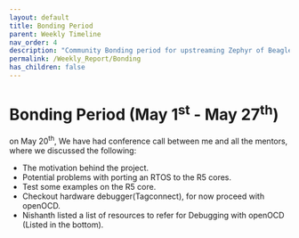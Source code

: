 ```yaml
---
layout: default
title: Bonding Period
parent: Weekly Timeline
nav_order: 4
description: "Community Bonding period for upstreaming Zephyr of BeagleBone AI 64."
permalink: /Weekly_Report/Bonding
has_children: false
---
```


# Bonding Period (May 1<sup>st</sup> - May 27<sup>th</sup>)

on May 20<sup>th</sup>, We have had conference call between me and all the mentors, where we discussed the following:

- The motivation behind the project.
- Potential problems with porting an RTOS to the R5 cores.
- Test some examples on the R5 core.
- Checkout hardware debugger(Tagconnect), for now proceed with openOCD.
- Nishanth listed a list of resources to refer for Debugging with openOCD (Listed in the bottom).

